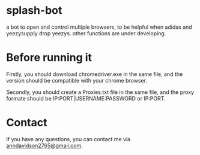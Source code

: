 # splash-bot
a bot to open and control multiple browsers, to be helpful when adidas and yeezysupply drop yeezys. other functions are under developing.

# Before running it
Firstly, you should download chromedriver.exe in the same file, and the version should be compatible with your chrome browser.

Secondly, you should create a Proxies.txt file in the same file, and the proxy formate should be IP:PORT|USERNAME:PASSWORD or IP:PORT.

# Contact
If you have any questions, you can contact me via anndavidson2765@gmail.com.
